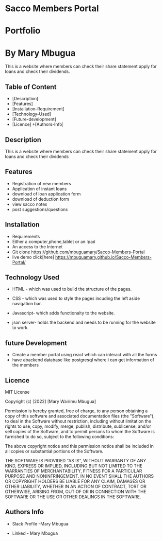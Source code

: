 # Sacco Members Portal
# Portfolio
# By Mary Mbugua
<p>This is a website where members can check their share statement apply for loans and check their dividends.</p>

## Table of Content
+ [Description]
+ [Features]
+ [Installation-Requirement]
+ [Technology-Used]
+ [Future-development]
+ [Licence]
+[Authors-Info]
## Description
<p>This is a website where members can check their share statement apply for loans and check their dividends</p>

## Features
+ Registration of new members
+ Application of instant loans
+ download of loan application form
+ download of deduction form
+ view sacco notes
+ post suggestions/questions


## Installation
+ Requirements
+ Either a computer,phone,tablet or an Ipad
+ An access to the Internet
+ Git clone https://github.com/mbuguamary/Sacco-Members-Portal
+ live demo click[here] https://mbuguamary.github.io/Sacco-Members-Portal/

## Technology Used
+ HTML - which was used to build the structure of the pages.

+ CSS - which was used to style the pages incuding the left aside navigation bar.
+ Javascript- which adds functionalty to the website.
+ json server- holds the backend and needs to be running for the website to work.

## future Development
+ Create a member portal using react which can interact with all the forms
+ have abackend database like postgresql where i can get information of the members

## Licence
<p>MIT License</p>

<p>Copyright (c) [2022] [Mary Wairimu Mbugua]</p>

<p>Permission is hereby granted, free of charge, to any person obtaining a copy of this software and associated documentation files (the "Software"), to deal in the Software without restriction, including without limitation the rights to use, copy, modify, merge, publish, distribute, sublicense, and/or sell copies of the Software, and to permit persons to whom the Software is furnished to do so, subject to the following conditions:

The above copyright notice and this permission notice shall be included in all copies or substantial portions of the Software.

THE SOFTWARE IS PROVIDED "AS IS", WITHOUT WARRANTY OF ANY KIND, EXPRESS OR IMPLIED, INCLUDING BUT NOT LIMITED TO THE WARRANTIES OF MERCHANTABILITY, FITNESS FOR A PARTICULAR PURPOSE AND NONINFRINGEMENT. IN NO EVENT SHALL THE AUTHORS OR COPYRIGHT HOLDERS BE LIABLE FOR ANY CLAIM, DAMAGES OR OTHER LIABILITY, WHETHER IN AN ACTION OF CONTRACT, TORT OR OTHERWISE, ARISING FROM, OUT OF OR IN CONNECTION WITH THE SOFTWARE OR THE USE OR OTHER DEALINGS IN THE SOFTWARE.</p>

## Authors Info
+ Slack Profile -Mary Mbugua

+ Linked - Mary Mbugua